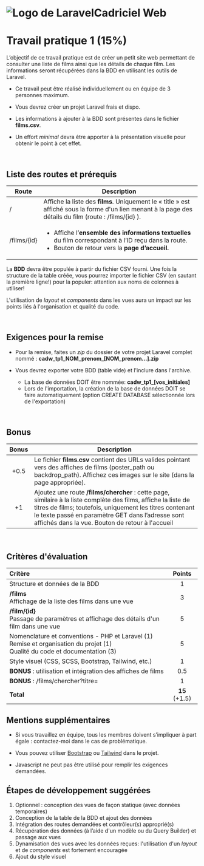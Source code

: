 ﻿
# ![Logo de Laravel](https://upload.wikimedia.org/wikipedia/commons/9/9a/Laravel.svg)Cadriciel Web 

# Travail pratique 1 (15%)

L’objectif de ce travail pratique est de créer un petit site web permettant de consulter une liste de films ainsi que les détails de chaque film. Les informations seront récupérées dans la BDD en utilisant les outils de Laravel.

- Ce travail peut être réalisé individuellement ou en équipe de 3 personnes maximum.

- Vous devrez créer un projet Laravel frais et dispo.

- Les informations à ajouter à la BDD sont présentes dans le fichier **films.csv**. 

- Un effort _minimal_ devra être apporter à la présentation visuelle pour obtenir le point à cet effet.

<br>

## Liste des routes et prérequis 
| Route | Description |
| --- | --- |
| / | Affiche la liste des **films**. Uniquement le « title » est affiché sous la forme d'un lien menant à la page des détails du film (route : /films/{id} ).
| /films/{id} | <ul><li>Affiche l’**ensemble des informations textuelles** du film correspondant à l’ID reçu dans la route.</li><li>Bouton de retour vers la **page d’accueil.**</li></ul>

La **BDD** devra être populée à partir du fichier CSV fourni. Une fois la structure de la table créée, vous pourrez importer le fichier CSV (en sautant la première ligne!) pour la populer: attention aux noms de colonnes à utiliser!

L'utilisation de _layout_ et _components_ dans les vues aura un impact sur les points liés à l'organisation et qualité du code.

<br>

## Exigences pour la remise

- Pour la remise, faites un _zip_ du dossier de votre projet Laravel complet nommé : **cadw_tp1_NOM_prenom_[NOM_prenom…].zip** 

- Vous devrez exporter votre BDD (table vide) et l'inclure dans l'archive.
	- La base de données DOIT être nommée: **cadw_tp1_[vos_initiales]**
	- Lors de l'importation, la création de la base de données DOIT se faire automatiquement (option CREATE DATABASE sélectionnée lors de l'exportation)

<br>

## Bonus
| Bonus | Description
| :---: | --- |
| +0.5 | Le fichier **films.csv** contient des URLs valides pointant vers des affiches de films (poster_path ou backdrop_path). Affichez ces images sur le site (dans la page appropriée). |
|  +1 | Ajoutez une route **/films/chercher** : cette page, similaire à la liste complète des films, affiche la liste de titres de films; toutefois, uniquement les titres contenant le texte passé en paramètre GET dans l’adresse sont affichés dans la vue. Bouton de retour à l'accueil |

<br>

## Critères d'évaluation

| Critère | Points |
| :--- | :---: |
| Structure et données de la BDD | 1 |
| **/films** <br>Affichage de la liste des films dans une vue | 3 |
| **/film/{id}**<br>Passage de paramètres et affichage des détails d'un film dans une vue| 5 |
| Nomenclature et conventions - PHP et Laravel (1)<br>Remise et organisation du projet (1)<br>Qualité du code et documentation (3) | 5 |
| Style visuel (CSS, SCSS, Bootstrap, Tailwind, etc.) | 1 |
| **BONUS** : utilisation et intégration des affiches de films| 0.5 |
| **BONUS** : /films/chercher?titre=| 1 |
| **Total** | **15** (+1.5) | 



## Mentions supplémentaires

- Si vous travaillez en équipe, tous les membres doivent s’impliquer à part égale : contactez-moi dans le cas de problématique.

- Vous pouvez utiliser [Bootstrap](https://getbootstrap.com/) ou [Tailwind](https://tailwindcss.com/docs/installation/play-cdn) dans le projet.

- Javascript ne peut pas être utilisé pour remplir les exigences demandées.

## Étapes de développement suggérées
<ol>
	<li>Optionnel : conception des vues de façon statique (avec données temporaires)</li>
	<li>Conception de la table de la BDD et ajout des données</li>
	<li>Intégration des routes demandées et contrôleur(s) approprié(s)</li>		
	<li>Récupération des données (à l’aide d'un modèle ou du Query Builder) et passage aux vues</li>
	<li>Dynamisation des vues avec les données reçues: l'utilisation d'un <em>layout</em> et de <em>components</em> est fortement encouragée</li>
	<li>Ajout du style visuel</li>
</ol>
